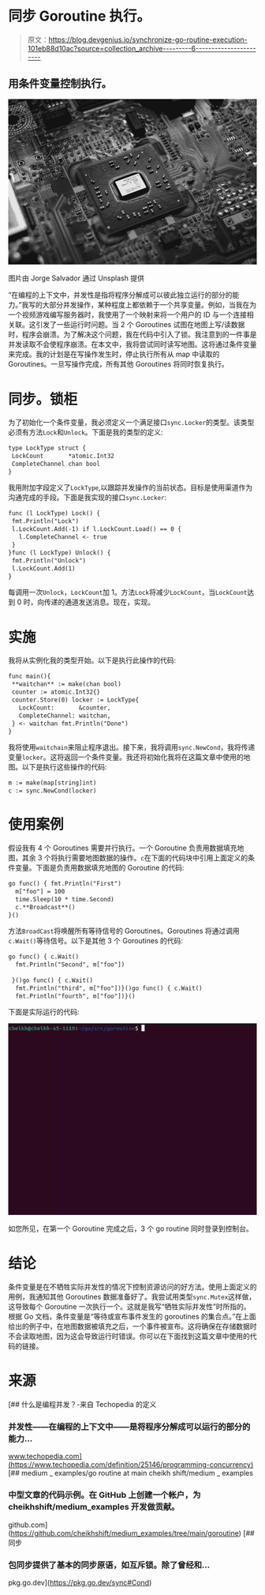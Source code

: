 # 同步 Goroutine 执行。

> 原文：<https://blog.devgenius.io/synchronize-go-routine-execution-101eb88d10ac?source=collection_archive---------6----------------------->

## 用条件变量控制执行。

![](img/12278e0d938e82e68a21e49d36e8cdfc.png)

图片由 Jorge Salvador 通过 Unsplash 提供

“在编程的上下文中，并发性是指将程序分解成可以彼此独立运行的部分的能力。”我写的大部分并发操作，某种程度上都依赖于一个共享变量。例如，当我在为一个视频游戏编写服务器时，我使用了一个映射来将一个用户的 ID 与一个连接相关联。这引发了一些运行时问题。当 2 个 Goroutines 试图在地图上写/读数据时，程序会崩溃。为了解决这个问题，我在代码中引入了锁。我注意到的一件事是并发读取不会使程序崩溃。在本文中，我将尝试同时读写地图。这将通过条件变量来完成。我的计划是在写操作发生时，停止执行所有从 map 中读取的 Goroutines。一旦写操作完成，所有其他 Goroutines 将同时恢复执行。

# 同步。锁柜

为了初始化一个条件变量，我必须定义一个满足接口`sync.Locker`的类型。该类型必须有方法`Lock`和`Unlock`。下面是我的类型的定义:

```
type LockType struct {
 LockCount       *atomic.Int32
 CompleteChannel chan bool
}
```

我用附加字段定义了`LockType`,以跟踪并发操作的当前状态。目标是使用渠道作为沟通完成的手段。下面是我实现的接口`sync.Locker`:

```
func (l LockType) Lock() {
 fmt.Println("Lock")
 l.LockCount.Add(-1) if l.LockCount.Load() == 0 {
   l.CompleteChannel <- true
 }
}func (l LockType) Unlock() {
 fmt.Println("Unlock")
 l.LockCount.Add(1)
}
```

每调用一次`Unlock`，`LockCount`加 1。方法`Lock`将减少`LockCount`，当`LockCount`达到 0 时，向传递的通道发送消息。现在，实现。

# 实施

我将从实例化我的类型开始。以下是执行此操作的代码:

```
func main(){
 **waitchan** := make(chan bool)
 counter := atomic.Int32{}
 counter.Store(0) locker := LockType{
   LockCount:       &counter,
   CompleteChannel: waitchan,
 } <- waitchan fmt.Println("Done")
}
```

我将使用`waitchain`来阻止程序退出。接下来，我将调用`sync.NewCond`，我将传递变量`locker`。这将返回一个条件变量。我还将初始化我将在这篇文章中使用的地图。以下是执行这些操作的代码:

```
m := make(map[string]int)
c := sync.NewCond(locker)
```

# 使用案例

假设我有 4 个 Goroutines 需要并行执行。一个 Goroutine 负责用数据填充地图，其余 3 个将执行需要地图数据的操作。`c`在下面的代码块中引用上面定义的条件变量。下面是负责用数据填充地图的 Goroutine 的代码:

```
go func() { fmt.Println("First")
  m["foo"] = 100
  time.Sleep(10 * time.Second)
  c.**Broadcast**()
}()
```

方法`BroadCast`将唤醒所有等待信号的 Goroutines。Goroutines 将通过调用`c.Wait()`等待信号。以下是其他 3 个 Goroutines 的代码:

```
go func() { c.Wait()
  fmt.Println("Second", m["foo"])

 }()go func() { c.Wait()
  fmt.Println("third", m["foo"])}()go func() { c.Wait()
  fmt.Println("fourth", m["foo"])}()
```

下面是实际运行的代码:

![](img/6af7fd6f22c7517c1736e79859c6a801.png)

如您所见，在第一个 Goroutine 完成之后，3 个 go routine 同时登录到控制台。

# 结论

条件变量是在不牺牲实际并发性的情况下控制资源访问的好方法。使用上面定义的用例，我通知其他 Goroutines 数据准备好了。我尝试用类型`sync.Mutex`这样做，这导致每个 Goroutine 一次执行一个。这就是我写“牺牲实际并发性”时所指的。根据 Go 文档，条件变量是“等待或宣布事件发生的 goroutines 的集合点。”在上面给出的例子中，在地图数据被填充之后，一个事件被宣布。这将确保在存储数据时不会读取地图，因为这会导致运行时错误。你可以在下面找到这篇文章中使用的代码的链接。

# 来源

[](https://www.techopedia.com/definition/25146/programming-concurrency) [## 什么是编程并发？-来自 Techopedia 的定义

### 并发性——在编程的上下文中——是将程序分解成可以运行的部分的能力…

www.techopedia.com](https://www.techopedia.com/definition/25146/programming-concurrency) [](https://github.com/cheikhshift/medium_examples/tree/main/goroutine) [## medium _ examples/go routine at main cheikh shift/medium _ examples

### 中型文章的代码示例。在 GitHub 上创建一个帐户，为 cheikhshift/medium_examples 开发做贡献。

github.com](https://github.com/cheikhshift/medium_examples/tree/main/goroutine)  [## 同步

### 包同步提供了基本的同步原语，如互斥锁。除了曾经和…

pkg.go.dev](https://pkg.go.dev/sync#Cond)